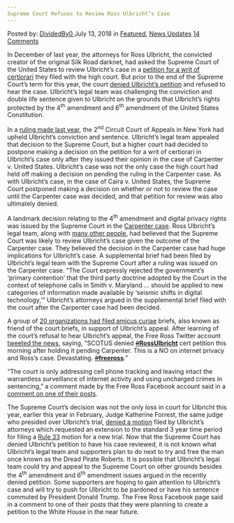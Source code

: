 ```yaml
---
Supreme Court Refuses to Review Ross Ulbricht’s Case
---
```

<article class="post-listing post-26291 post type-post status-publish format-standard has-post-thumbnail hentry 
 tag-case tag-court tag-refuses tag-review tag-ross tag-supreme tag-ulbrichts">
<div class="post-inner">
<span>Posted by: <a href="https://www.deepdotweb.com/author/dividedby0/" title="">DividedBy0 </a></span>
<span>July 13, 2018</span>
<span>in <a href="https://www.deepdotweb.com/category/deepdot-news/" rel="category tag">Featured</a>, <a href="https://www.deepdotweb.com/category/news-updates/" rel="category tag">News Updates</a></span>
<span><a href="https://www.deepdotweb.com/2018/07/13/supreme-court-refuses-to-review-ross-ulbrichts-case/#comments">14 Comments</a></span>


<p>In December of last year, the attorneys for Ross Ulbricht, the convicted creator of the original Silk Road darknet, had asked the Supreme Court of the United States to review Ulbricht’s case in a <a href="https://www.deepdotweb.com/2018/01/15/ross-ulbricht-appeals-life-sentence-supreme-court/">petition for a writ of certiorari</a> they filed with the high court. But prior to the end of the Supreme Court’s term for this year, the court <a href="https://www.supremecourt.gov/orders/courtorders/062818zr_k425.pdf">denied Ulbricht’s petition</a> and refused to hear the case. Ulbricht’s legal team was challenging the conviction and double life sentence given to Ulbricht on the grounds that Ulbricht’s rights protected by the 4<sup>th</sup> amendment and 6<sup>th</sup> amendment of the United States Constitution.</p>
<p>In a <a href="https://www.deepdotweb.com/2017/06/17/silk-road-founder-loses-life-sentence-appeal/">ruling made last year</a>, the 2<sup>nd</sup> Circuit Court of Appeals in New York had upheld Ulbricht’s conviction and sentence. Ulbricht’s legal team appealed that decision to the Supreme Court, but a higher court had decided to postpone making a decision on the petition for a writ of certiorari in Ulbricht’s case only after they issued their opinion in the case of Carpenter v. United States. Ulbricht’s case was not the only case the high court had held off making a decision on pending the ruling in the Carpenter case. As with Ulbricht’s case, in the case of Caira v. United States, the Supreme Court postponed making a decision on whether or not to review the case until the Carpenter case was decided, and that petition for review was also ultimately denied.</p>
<p>A landmark decision relating to the 4<sup>th</sup> amendment and digital privacy rights was issued by the Supreme Court in the <a href="https://www.deepdotweb.com/2017/12/13/us-supreme-court-hears-landmark-cellphone-privacy-case/">Carpenter case</a>. Ross Ulbricht’s legal team, along with <a href="https://reason.com/blog/2018/06/26/carpenter-supreme-court-decision-should">many other people</a>, had believed that the Supreme Court was likely to review Ulbricht’s case given the outcome of the Carpenter case. They believed the decision in the Carpenter case had huge implications for Ulbricht’s case. A supplemental brief had been filed by Ulbricht’s legal team with the Supreme Court after a ruling was issued on the Carpenter case. “The Court expressly rejected the government&#8217;s &#8216;primary contention’ that the third party doctrine adopted by the Court in the context of telephone calls in Smith v. Maryland … should be applied to new categories of information made available by &#8216;seismic shifts in digital technology,’” Ulbricht’s attorneys argued in the supplemental brief filed with the court after the Carpenter case had been decided.</p>
<p>A group of <a href="https://www.ccn.com/20-organizations-file-amicus-briefs-in-support-of-silk-road-operator-ross-ulbricht/">20 organizations had filed amicus curiae</a> briefs, also known as friend of the court briefs, in support of Ulbricht’s appeal. After learning of the court’s refusal to hear Ulbricht’s appeal, the Free Ross Twitter account <a href="https://twitter.com/Free_Ross/status/1012330874568953856">tweeted the news</a>, saying, “SCOTUS denied <a href="https://twitter.com/hashtag/RossUlbricht?src=hash"><s>#</s></a><a href="https://twitter.com/hashtag/RossUlbricht?src=hash"><strong>RossUlbricht</strong></a> cert petition this morning after holding it pending Carpenter. This is a NO on internet privacy and Ross&#8217;s case. Devastating. <a href="https://twitter.com/hashtag/freeross?src=hash"><s>#</s></a><a href="https://twitter.com/hashtag/freeross?src=hash"><strong>freeross</strong></a>.”</p>
<p>“The court is only addressing cell phone tracking and leaving intact the warrantless surveillance of internet activity and using uncharged crimes in sentencing,” a comment made by the Free Ross Facebook account said in a <a href="https://www.facebook.com/freerossulbricht/posts/2124483677788858">comment on one of their posts</a>.</p>
<p>The Supreme Court’s decision was not the only loss in court for Ulbricht this year, earlier this year in February, Judge Katherine Forrest, the same judge who presided over Ulbricht’s trial, <a href="https://arstechnica.com/tech-policy/2018/02/judge-shuts-door-on-attempt-to-get-a-new-trial-for-ross-ulbricht/">denied a motion</a> filed by Ulbricht’s attorneys which requested an extension to the standard 3 year time period for filing a <a href="https://www.law.cornell.edu/rules/frcrmp/rule_33">Rule 33</a> motion for a new trial. Now that the Supreme Court has denied Ulbricht’s petition to have his case reviewed, it is not known what Ulbricht’s legal team and supporters plan to do next to try and free the man once known as the Dread Pirate Roberts. It is possible that Ulbricht’s legal team could try and appeal to the Supreme Court on other grounds besides the 4<sup>th</sup> amendment and 6<sup>th</sup> amendment issues argued in the recently denied petition. Some supporters are hoping to gain attention to Ulbricht’s case and will try to push for Ulbricht to be pardoned or have his sentence commuted by President Donald Trump. The Free Ross Facebook page said in a comment to one of their posts that they were planning to create a petition to the White House in the near future.</p>
</div>
<span style="display:none"><a href="https://www.deepdotweb.com/tag/case/" rel="tag">case</a> <a href="https://www.deepdotweb.com/tag/court/" rel="tag">court</a> <a href="https://www.deepdotweb.com/tag/refuses/" rel="tag">refuses</a> <a href="https://www.deepdotweb.com/tag/review/" rel="tag">review</a> <a href="https://www.deepdotweb.com/tag/ross/" rel="tag">ross</a> <a href="https://www.deepdotweb.com/tag/supreme/" rel="tag">supreme</a> <a href="https://www.deepdotweb.com/tag/ulbrichts/" rel="tag">ulbrichts</a></span> <span style="display:none" class="updated">2018-07-13<a href="https://www.deepdotweb.com/author/dividedby0/" title="Posts by DividedBy0" rel="author">DividedBy0</a></strong></div>
</div>
</article>

